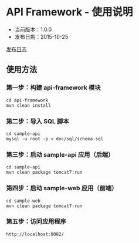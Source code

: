# API Framework - 使用说明

- 当前版本：1.0.0
- 发布日期：2015-10-25

[发布日志](RELEASE.md)

## 使用方法

### 第一步：构建 api-framework 模块

```
cd api-framework
mvn clean install
```

### 第二步：导入 SQL 脚本

```
cd sample-api
mysql -u root -p < doc/sql/schema.sql
```

### 第三步：启动 sample-api 应用（后端）

```
cd sample-api
mvn clean package tomcat7:run
```

### 第四步：启动 sample-web 应用（前端）

```
cd sample-web
mvn clean package tomcat7:run
```

### 第五步：访问应用程序

```
http://localhost:8082/
```
